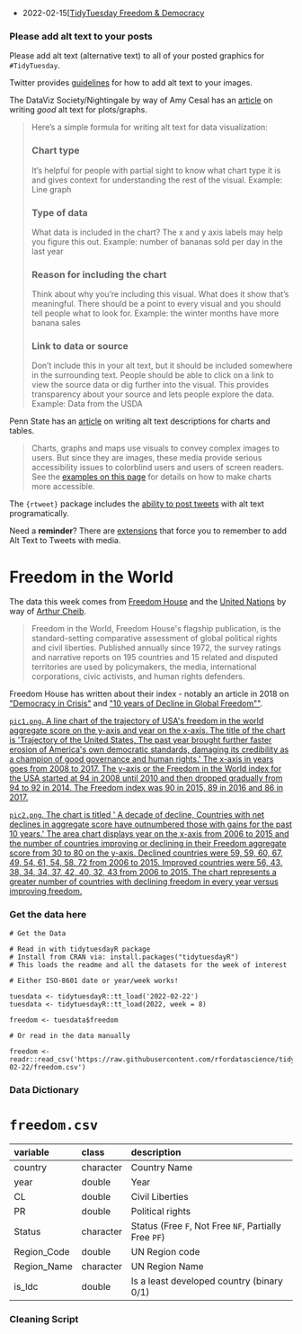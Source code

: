 * 2022-02-15[[TidyTuesday Freedom & Democracy](https://hardin47.github.io/TidyTuesday/2022-02-22/freedom.html)


### Please add alt text to your posts

Please add alt text (alternative text) to all of your posted graphics for `#TidyTuesday`. 

Twitter provides [guidelines](https://help.twitter.com/en/using-twitter/picture-descriptions) for how to add alt text to your images.

The DataViz Society/Nightingale by way of Amy Cesal has an [article](https://medium.com/nightingale/writing-alt-text-for-data-visualization-2a218ef43f81) on writing _good_ alt text for plots/graphs.

> Here’s a simple formula for writing alt text for data visualization:
> ### Chart type
> It’s helpful for people with partial sight to know what chart type it is and gives context for understanding the rest of the visual.
> Example: Line graph
> ### Type of data
> What data is included in the chart? The x and y axis labels may help you figure this out.
> Example: number of bananas sold per day in the last year
> ### Reason for including the chart
> Think about why you’re including this visual. What does it show that’s meaningful. There should be a point to every visual and you should tell people what to look for.
> Example: the winter months have more banana sales
> ### Link to data or source
> Don’t include this in your alt text, but it should be included somewhere in the surrounding text. People should be able to click on a link to view the source data or dig further into the visual. This provides transparency about your source and lets people explore the data.
> Example: Data from the USDA

Penn State has an [article](https://accessibility.psu.edu/images/charts/) on writing alt text descriptions for charts and tables.

> Charts, graphs and maps use visuals to convey complex images to users. But since they are images, these media provide serious accessibility issues to colorblind users and users of screen readers. See the [examples on this page](https://accessibility.psu.edu/images/charts/) for details on how to make charts more accessible.

The `{rtweet}` package includes the [ability to post tweets](https://docs.ropensci.org/rtweet/reference/post_tweet.html) with alt text programatically.

Need a **reminder**? There are [extensions](https://chrome.google.com/webstore/detail/twitter-required-alt-text/fpjlpckbikddocimpfcgaldjghimjiik/related) that force you to remember to add Alt Text to Tweets with media.

# Freedom in the World

The data this week comes from [Freedom House](https://freedomhouse.org/reports/publication-archives) and the [United Nations](https://unstats.un.org/unsd/methodology/m49/overview/) by way of [Arthur Cheib](https://github.com/ArthurCheib/analytical-politics-project/blob/main/data/tidy-data-fh-un.csv).

> Freedom in the World, Freedom House's flagship publication, is the standard-setting comparative assessment of global political rights and civil liberties. Published annually since 1972, the survey ratings and narrative reports on 195 countries and 15 related and disputed territories are used by policymakers, the media, international corporations, civic activists, and human rights defenders. 

Freedom House has written about their index - notably an article in 2018 on ["Democracy in Crisis"](https://freedomhouse.org/report/freedom-world/2018/democracy-crisis) and ["10 years of Decline in Global Freedom""](https://freedomhouse.org/article/q-10-years-decline-global-freedom).

[`pic1.png`. A line chart of the trajectory of USA's freedom in the world aggregate score on the y-axis and year on the x-axis. The title of the chart is 'Trajectory of the United States, The past year brought further faster erosion of America's own democratic standards, damaging its credibility as a champion of good governance and human rights.' The x-axis in years goes from 2008 to 2017. The y-axis or the Freedom in the World index for the USA started at 94 in 2008 until 2010 and then dropped gradually from 94 to 92 in 2014. The Freedom index was 90 in 2015, 89 in 2016 and 86 in 2017.](pic1.png)

[`pic2.png`. The chart is titled ' A decade of decline, Countries with net declines in aggregate score have outnumbered those with gains for the past 10 years.' The area chart displays year on the x-axis from 2006 to 2015 and the number of countries improving or declining in their Freedom aggregate score from 30 to 80 on the y-axis. Declined countries were 59, 59, 60, 67, 49, 54, 61, 54, 58, 72 from 2006 to 2015. Improved countries were 56, 43, 38, 34, 34, 37, 42, 40, 32, 43 from 2006 to 2015. The chart represents a greater number of countries with declining freedom in every year versus improving freedom.](pic2.png)

### Get the data here

```{r}
# Get the Data

# Read in with tidytuesdayR package 
# Install from CRAN via: install.packages("tidytuesdayR")
# This loads the readme and all the datasets for the week of interest

# Either ISO-8601 date or year/week works!

tuesdata <- tidytuesdayR::tt_load('2022-02-22')
tuesdata <- tidytuesdayR::tt_load(2022, week = 8)

freedom <- tuesdata$freedom

# Or read in the data manually

freedom <- readr::read_csv('https://raw.githubusercontent.com/rfordatascience/tidytuesday/master/data/2022/2022-02-22/freedom.csv')

```
### Data Dictionary

# `freedom.csv`

|variable    |class     |description |
|:-----------|:---------|:-----------|
|country     |character | Country Name |
|year        |double    | Year |
|CL          |double    | Civil Liberties |
|PR          |double    | Political rights |
|Status      |character | Status (Free `F`, Not Free `NF`, Partially Free `PF`) |
|Region_Code |double    | UN Region code |
|Region_Name |character | UN Region Name |
|is_ldc      |double    | Is a least developed country (binary 0/1) |

### Cleaning Script

